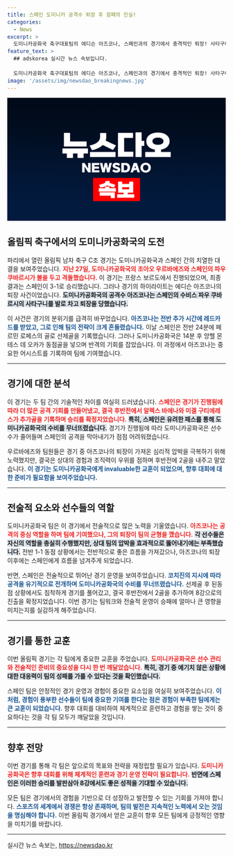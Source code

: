 ```yaml
---
title: 스페인 도미니카 공격수 퇴장 후 참패의 진실!
categories:
  - News
excerpt: >
  도미니카공화국 축구대표팀의 에디슨 아즈코나, 스페인과의 경기에서 충격적인 퇴장! 사타구니 발차기로 퇴장당한 그는 동점 상황을 뒤흔들며 팀의 8강 진출 꿈을 앗아갔습니다. 이 경기는 어떻게 진행됐을까요?
feature_text: >
  ## adskorea 실시간 뉴스 속보입니다.

  도미니카공화국 축구대표팀의 에디슨 아즈코나, 스페인과의 경기에서 충격적인 퇴장! 사타구니 발차기로 퇴장당한 그는 동점 상황을 뒤흔들며 팀의 8강 진출 꿈을 앗아갔습니다. 이 경기는 어떻게 진행됐을까요?
image: '/assets/img/newsdao_breakingnews.jpg'
---
```


<p><img src="/assets/img/newsdao_breakingnews.jpg" alt="adskorea 속보" /></p>

<h2 data-ke-size="size26">올림픽 축구에서의 도미니카공화국의 도전</h2> 

<p data-ke-size="size16">파리에서 열린 올림픽 남자 축구 C조 경기는 도미니카공화국과 스페인 간의 치열한 대결을 보여주었습니다. <b><span style="color: #ee2323;">지난 27일, 도미니카공화국의 조아오 우르바에즈와 스페인의 파우 쿠바르시가 볼을 두고 격돌했습니다.</span></b> 이 경기는 프랑스 보르도에서 진행되었으며, 최종 결과는 스페인이 3-1로 승리했습니다. 그러나 경기의 하이라이트는 에디슨 아즈코나의 퇴장 사건이었습니다. <b><span style="background-color: #21538527;">도미니카공화국의 공격수 아즈코나는 스페인의 수비스 파우 쿠바르시의 사타구니를 발로 차고 퇴장을 당했습니다.</span></b> </p>

<p data-ke-size="size16">이 사건은 경기의 분위기를 급격히 바꾸었습니다. <b><span style="color: #1a5490;">아즈코나는 전반 추가 시간에 레드카드를 받았고, 그로 인해 팀의 전략이 크게 흔들렸습니다.</span></b> 이날 스페인은 전반 24분에 페르민 로페스의 골로 선제골을 기록했습니다. 그러나 도미니카공화국은 14분 후 앙헬 몬테스 데 오카가 동점골을 넣으며 반격의 기회를 잡았습니다. 이 과정에서 아즈코나는 중요한 어시스트를 기록하여 팀에 기여했습니다.</p>

<hr>

<h2> 경기에 대한 분석 </h2>

<p data-ke-size="size16">이 경기는 두 팀 간의 기술적인 차이를 여실히 드러냈습니다. <b><span style="color: #ee2323;">스페인은 경기가 진행됨에 따라 더 많은 공격 기회를 만들어냈고, 결국 후반전에서 알렉스 바에나와 미겔 구티에레스가 추가골을 기록하며 승리를 확정지었습니다.</span></b> <b><span style="background-color: #21538527;">특히, 스페인은 유려한 패스를 통해 도미니카공화국의 수비를 무너뜨렸습니다.</span></b> 경기가 진행됨에 따라 도미니카공화국은 선수 수가 줄어들며 스페인의 공격을 막아내기가 점점 어려워졌습니다.</p>

<p data-ke-size="size16">우르바에즈와 팀원들은 경기 중 아즈코나의 퇴장이 가져온 심리적 압박을 극복하기 위해 노력했지만, 결국은 상대의 경험과 조직력이 우위를 점하며 후반전에 2골을 내주고 말았습니다. <b><span style="color: #1a5490;">이 경기는 도미니카공화국에게 invaluable한 교훈이 되었으며, 향후 대회에 대한 준비가 필요함을 보여주었습니다.</span></b></p>

<hr>

<h2> 전술적 요소와 선수들의 역할 </h2>

<p data-ke-size="size16">도미니카공화국 팀은 이 경기에서 전술적으로 많은 노력을 기울였습니다. <b><span style="color: #ee2323;">아즈코나는 공격의 중심 역할을 하며 팀에 기여했으나, 그의 퇴장이 팀의 균형을 깼습니다.</span></b> <b><span style="background-color: #21538527;">각 선수들은 자신의 역할을 충실히 수행했지만, 상대 팀의 압박을 효과적으로 뚫어내기에는 부족했습니다.</span></b> 전반 1-1 동점 상황에서는 전반적으로 좋은 흐름을 가져갔으나, 아즈코나의 퇴장 이후에는 스페인에게 흐름을 넘겨주게 되었습니다.</p>

<p data-ke-size="size16">반면, 스페인은 전술적으로 뛰어난 경기 운영을 보여주었습니다. <b><span style="color: #1a5490;">코치진의 지시에 따라 공격을 유기적으로 전개하며 도미니카공화국의 수비를 무너뜨렸습니다.</span></b> 선제골 후 된동점 상황에서도 침착하게 경기를 풀어갔고, 결국 후반전에서 2골을 추가하며 8강으로의 진출을 확정지었습니다. 이번 경기는 팀워크와 전술적 운영이 승패에 얼마나 큰 영향을 미치는지를 실감하게 해주었습니다.</p>

<hr>

<h2> 경기를 통한 교훈 </h2>

<p data-ke-size="size16">이번 올림픽 경기는 각 팀에게 중요한 교훈을 주었습니다. <b><span style="color: #ee2323;">도미니카공화국은 선수 관리와 전술적인 준비의 중요성을 다시 한 번 깨달았습니다.</span></b> <b><span style="background-color: #21538527;">특히, 경기 중 예기치 않은 상황에 대한 대응력이 팀의 성패를 가를 수 있다는 것을 확인했습니다.</span></b> </p>

<p data-ke-size="size16">스페인 팀은 안정적인 경기 운영과 경험이 중요한 요소임을 여실히 보여주었습니다. <b><span style="color: #1a5490;">이처럼, 경험이 풍부한 선수들이 팀에 중요한 기여를 한다는 점은 경험이 부족한 팀에게는 큰 교훈이 되었습니다.</span></b> 향후 대회를 대비하여 체계적으로 훈련하고 경험을 쌓는 것이 중요하다는 것을 각 팀 모두가 깨달았을 것입니다.</p>

<hr>

<h2> 향후 전망 </h2>

<p data-ke-size="size16">이번 경기를 통해 각 팀은 앞으로의 목표와 전략을 재정립할 필요가 있습니다. <b><span style="color: #ee2323;">도미니카공화국은 향후 대회를 위해 체계적인 훈련과 경기 운영 전략이 필요합니다.</span></b> <b><span style="background-color: #21538527;">반면에 스페인은 이러한 승리를 발판삼아 8강에서도 좋은 성적을 기대할 수 있습니다.</span></b> </p>

<p data-ke-size="size16">모든 팀은 경기에서의 경험을 기반으로 더 성장하고 발전할 수 있는 기회를 가져야 합니다. <b><span style="color: #1a5490;">스포츠의 세계에서 경쟁은 항상 존재하며, 팀의 발전은 지속적인 노력에서 오는 것임을 명심해야 합니다.</span></b> 이번 올림픽 경기에서 얻은 교훈이 향후 모든 팀에게 긍정적인 영향을 미치기를 바랍니다.</p>

<hr>
실시간 뉴스 속보는, <a href="https://newsdao.kr" rel="dofollow">https://newsdao.kr</a>


